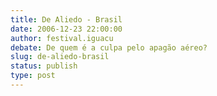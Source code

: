 ```yaml
---
title: De Aliedo - Brasil
date: 2006-12-23 22:00:00
author: festival.iguacu
debate: De quem é a culpa pelo apagão aéreo?
slug: de-aliedo-brasil
status: publish 
type: post
---
```



